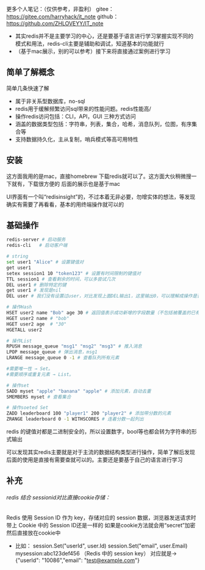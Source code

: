 更多个人笔记：（仅供参考，非盈利）
gitee： https://gitee.com/harryhack/it_note
github： https://github.com/ZHLOVEYY/IT_note
- 其实redis并不是主要学习的中心，还是要基于语言进行学习掌握实现不同的模式和用法，redis-cli主要是辅助和调试，知道基本的功能就行
- （基于mac展示，别的可以参考）接下来将直接通过案例进行学习

## 简单了解概念
简单几条快速了解
- 属于非关系型数据库，no-sql
- redis用于缓解频繁访问sql带来的性能问题。redis性能高/
- 操作redis访问包括：CLI，API，GUI 三种方式访问
- 涵盖的数据类型包括：字符串，列表，集合，哈希，消息队列，位图，有序集合等
- 支持数据持久化，主从复制，哨兵模式等高可用特性
## 安装
这方面我用的是mac，直接homebrew 下载redis就可以了。这方面大伙稍微搜一下就有，下载很方便的
后面的展示也是基于mac

UI界面有一个叫“redisinsight”的，不过本着无非必要，勿增实体的想法，等发现确实有需要了再看看，基本的用终端操作就可以的

## 基础操作

``` bash
redis-server # 启动服务
redis-cli   # 启动客户端

# string
set user1 "Alice" # 设置键值对
get user1
setex session1 10 "token123" # 设置有时间限制的键值对
TTL session1 # 查看剩余的时间，可以多尝试几次
DEL user1 # 删除特定的键
get user1 # 发现是nil
DEL user # 我们没有设置过user，对比发现上面DEL输出1，这里输出0，可以理解成操作是否执行成功

# 操作Hash
HSET user2 name "Bob" age 30 # 返回值表示​​成功新增的字段数量​​（不包括被覆盖的已有字段） 这里会返回2   integer通常用于表示命令执行后影响的数据数量或状态变化​
HGET user2 name # "bob"
HGET user2 age  # "30"
HGETALL user2

# 操作List
RPUSH message_queue "msg1" "msg2" "msg3" # 推入消息
LPOP message_queue # 弹出消息，msg1
LRANGE message_queue 0 -1 # 查看队列所有元素

#需要唯一性 → ​​Set​​。
#需要顺序或重复元素 → ​​List​​。

# 操作set
SADD myset "apple" "banana" "apple" # 添加元素，自动去重
SMEMBERS myset # 查看集合

# 操作soeted Set
ZADD leaderboard 100 "player1" 200 "player2" # 添加带分数的元素
ZRANGE leaderboard 0 -1 WITHSCORES # 连着分数一起列出

```
redis 的键值对都是二进制安全的，所以设置数字，bool等也都会转为字符串的形式输出

可以发现其实redis主要就是对于主流的数据结构类型进行操作，简单了解后发现后面的使用是直接有需要查就可以的。主要还是要基于自己的语言进行学习

## 补充
######  redis 结合 sessionid对比直接cookie存储：
Redis 使用 Session ID 作为 key，存储对应的 session 数据，浏览器发送请求时带上 Cookie 中的 Session ID还是一样的
如果是cookie方法就会用“secret”加密然后直接放在cookie中
- 比如：
session.Set("userId", user.Id) session.Set("email", user.Email) 
mysession:abc123def456  （Redis 中的 session key） 对应就是-> {"userId": "10086","email": "test@example.com"} 


